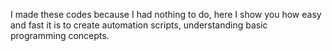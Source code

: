 I made these codes because I had nothing to do, here I show you how easy and fast it is to create automation scripts, understanding basic programming concepts.
